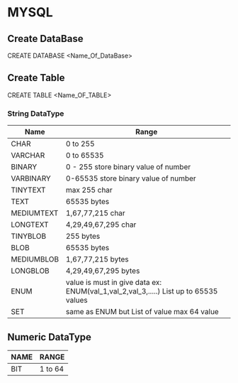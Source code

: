 # MYSQL

## Create DataBase 
   CREATE DATABASE <Name_Of_DataBase>
## Create Table 
  CREATE TABLE <Name_OF_TABLE>
### String DataType
Name|Range
---|---
CHAR|0 to 255
VARCHAR|0 to 65535
BINARY|0 - 255 store binary value of number
VARBINARY| 0-65535 store binary value of number
TINYTEXT| max 255 char
TEXT| 65535 bytes
MEDIUMTEXT| 1,67,77,215 char
LONGTEXT| 4,29,49,67,295 char
TINYBLOB| 255 bytes
BLOB| 65535 bytes
MEDIUMBLOB| 1,67,77,215 bytes
LONGBLOB| 4,29,49,67,295 bytes
ENUM| value is must in give data ex: ENUM(val_1,val_2,val_3,.....) List up to 65535 values
SET| same as ENUM but List of value max 64 value

## Numeric DataType
NAME|RANGE
---|---
BIT|1 to 64



